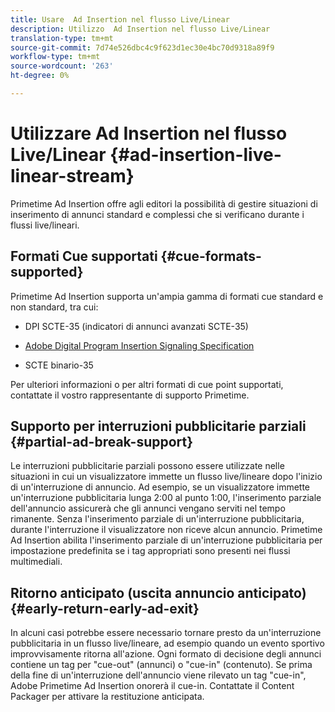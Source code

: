 ```yaml
---
title: Usare  Ad Insertion nel flusso Live/Linear
description: Utilizzo  Ad Insertion nel flusso Live/Linear
translation-type: tm+mt
source-git-commit: 7d74e526dbc4c9f623d1ec30e4bc70d9318a89f9
workflow-type: tm+mt
source-wordcount: '263'
ht-degree: 0%

---
```



# Utilizzare  Ad Insertion nel flusso Live/Linear {#ad-insertion-live-linear-stream}

Primetime  Ad Insertion offre agli editori la possibilità di gestire situazioni di inserimento di annunci standard e complessi che si verificano durante i flussi live/lineari.

## Formati Cue supportati {#cue-formats-supported}

Primetime  Ad Insertion supporta un&#39;ampia gamma di formati cue standard e non standard, tra cui:

* DPI SCTE-35 (indicatori di annunci avanzati SCTE-35)

* [ Adobe Digital Program Insertion Signaling Specification](https://www.adobe.com/content/dam/acom/en/devnet/primetime/PrimetimeDigitalProgramInsertionSignalingSpecification.pdf)

* SCTE binario-35

Per ulteriori informazioni o per altri formati di cue point supportati, contattate il vostro rappresentante di supporto Primetime.

## Supporto per interruzioni pubblicitarie parziali {#partial-ad-break-support}

Le interruzioni pubblicitarie parziali possono essere utilizzate nelle situazioni in cui un visualizzatore immette un flusso live/lineare dopo l&#39;inizio di un&#39;interruzione di annuncio.  Ad esempio, se un visualizzatore immette un&#39;interruzione pubblicitaria lunga 2:00 al punto 1:00, l&#39;inserimento parziale dell&#39;annuncio assicurerà che gli annunci vengano serviti nel tempo rimanente. Senza l&#39;inserimento parziale di un&#39;interruzione pubblicitaria, durante l&#39;interruzione il visualizzatore non riceve alcun annuncio. Primetime  Ad Insertion abilita l&#39;inserimento parziale di un&#39;interruzione pubblicitaria per impostazione predefinita se i tag appropriati sono presenti nei flussi multimediali.

## Ritorno anticipato (uscita annuncio anticipato) {#early-return-early-ad-exit}

In alcuni casi potrebbe essere necessario tornare presto da un&#39;interruzione pubblicitaria in un flusso live/lineare, ad esempio quando un evento sportivo improvvisamente ritorna all&#39;azione. Ogni formato di decisione degli annunci contiene un tag per &quot;cue-out&quot; (annunci) o &quot;cue-in&quot; (contenuto). Se prima della fine di un&#39;interruzione dell&#39;annuncio viene rilevato un tag &quot;cue-in&quot;,  Adobe Primetime  Ad Insertion onorerà il cue-in. Contattate il Content Packager per attivare la restituzione anticipata.
